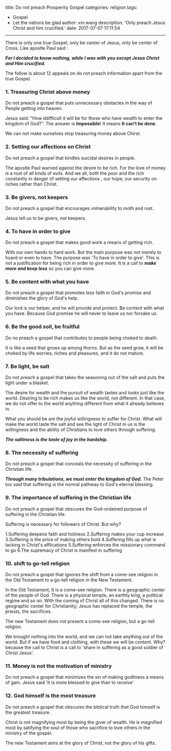 title: Do not preach Prosperity Gospel
categories: religion
tags:
  - Gospel
  - Let the nations be glad
author: xin.wang
description: 'Only preach Jesus Christ and him crucified.'
date: 2017-07-07 17:11:54
---

There is only one true Gospel, only be center of Jesus, only be center of Cross. Like apostle Paul said : 

***For I decided to know nothing, while I was with you except Jesus Christ and Him crucified.***

The follow is about 12 appeals on do not preach information apart from the true Gospel.

### 1. Treasuring Christ above money
Do not preach a gospel that puts unnecessary obstacles in the way of People getting into heaven.

Jesus said: "How ddifficult it will be for those who have wealth to enter the kingdom of God?". The answer is **Impossible**! It means **It can't be done**.

We can not make ourselves stop treasuring money above Chirst.

### 2. Setting our affections on Christ
Do not preach a gospel that kindles suicidal desires in people.

The apostle Paul warned against the desire to be rich. For the love of money is a root of all kinds of evils. And we all, both the poor and the rich constantly in danger of setting our affections , our hope, our security on riches rather than Christ.

### 3. Be givers, not keepers
Do not preach a gospel that encourages vnlnerability to moth and rust.

Jesus tell us to be givers, not keepers.

### 4. To have in order to give
Do not preach a gospel that makes good work a means of getting rich.

With our own hands to hard work. But the main purpose was not merely to hoard or even to have. The purpose was 'To have in order to give'. This is not a justification for being rich in order to give more. It is a call to ***make more and keep less*** so you can give more.

### 5. Be content with what you have

Do not preach a gospel that promotes less faith in God's promise and diminishes the glory of God's help.

Our lord is our helper, and he will provide and protect. Be content with what you have. Because God promise he will never to leave us nor forsake us.


### 6. Be the good soil, be fruitful
Do no preach a gospel that contributes to people being choked to death.

It is like a seed that grows up among thorns. But as the seed grow, it will be choked by life worries, riches and pleasures, and it do not mature.

### 7. Be light, be salt
Do not preach a gospel that takes the seasoning out of the salt and puts the light under a blasket.

The desire for wealth and the pursuit of wealth tastes and looks just like the world. Desiring to be rich makes us like the world, not different. In that case, we do not offer to the world anything different from what it already believes in. 

What you should be are the joyful willingness to suffer for Christ. What will make the world taste the salt and see the light of Christ in us is the willingness and the ability of Christians to love others through suffering.

***The saltiness is the taste of joy in the hardship.***

### 8. The necessity of suffering
Do not preach a gospel that conceals the necessity of suffering in the Christian life.

***Through many tribulations, we must enter the kingdom of God.***
The Peter too said that suffering is the normal pathway to God's eternal blessing.

### 9. The importance of suffering in the Christian life
Do not preach a gospel that obscures the God-ordained purpose of suffering in the Christian life.

Suffering is necessary for followers of Christ. But why?

1.Suffering deepens faith and holiness
2.Suffering makes your cup increase
3.Suffering is the price of making others bold
4.Suffering fills up what is lacking in Christ's afflications
5.Suffering enforces the missionary command to go
6.The supremacy of Christ is manifest in suffering

### 10. shift to go-tell religion

Do not preach a gospel that ignores the shift from a come-see religion in the Old Testament to a go-tell religion in the New Testament.

In the Old Testament, It is a come-see religion. There is a geographic center of the people of God. There is a physical temple, an earthly king, a political regime and so on. With the coming of Christ all of this changed. There is no geographic center for Christianity; Jesus has replaced the temple, the priests, the sacrifices.

The new Testament does not present a come-see religion, but a go-tell religion.

We brought nothing into the world, and we can not take anything out of the world. But if we have food and clothing, with these we will be content. Why? because the call to Christ is a call to 'share in suffering as a good soldier of Christ Jesus'.

### 11. Money is not the motivation of ministry

Do not preach a gospel that minimizes the sin of making godliness a means of gain. Jesus said 'It is more blessed to give than to receive'

### 12. God himself is the most treasure

Do not preach a gospel that obscures the biblical truth that God himself is the greatest treasure.

Chirst is not magnifying most by being the giver of wealth. He is magnified most by satifying the soul of those who sacrifice to love others in the ministry of the gospel. 

The new Testament aims at the glory of Christ, not the glory of his gifts.